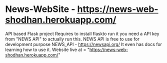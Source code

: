 # News-WebSite - https://news-web-shodhan.herokuapp.com/
API based Flask project
Requires to install flaskto run it
you need a API key from "NEWS API" to actually run this.
NEWS API is free to use for development purpose 
NEWS_API - https://newsapi.org/
It even has docs for learning how to use it.
Website live at = "https://news-web-shodhan.herokuapp.com/"
